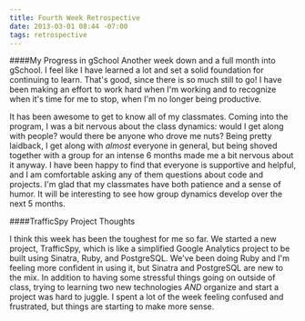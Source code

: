 ```yaml
---
title: Fourth Week Retrospective
date: 2013-03-01 08:44 -07:00
tags: retrospective
---
```

####My Progress in gSchool
Another week down and a full month into gSchool. I feel like I have learned a lot and set a solid foundation for continuing to learn. That's good, since there is so much still to go! I have been making an effort to work hard when I'm working and to recognize when it's time for me to stop, when I'm no longer being productive.

It has been awesome to get to know all of my classmates. Coming into the program, I was a bit nervous about the class dynamics: would I get along with people? would there be anyone who drove me nuts? Being pretty laidback, I get along with _almost_ everyone in general, but being shoved together with a group for an intense 6 months made me a bit nervous about it anyway. I have been happy to find that everyone is supportive and helpful, and I am comfortable asking any of them questions about code and projects. I'm glad that my classmates have both patience and a sense of humor. It will be interesting to see how group dynamics develop over the next 5 months.


####TrafficSpy Project Thoughts

I think this week has been the toughest for me so far. We started a new project, TrafficSpy, which is like a simplified Google Analytics project to be built using Sinatra, Ruby, and PostgreSQL. We've been doing Ruby and I'm feeling more confident in using it, but Sinatra and PostgreSQL are new to the mix. In addition to having some stressful things going on outside of class, trying to learning two new technologies *AND* organize and start a project was hard to juggle. I spent a lot of the week feeling confused and frustrated, but things are starting to make more sense.







